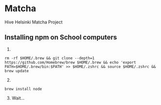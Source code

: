 # Matcha
Hive Helsinki Matcha Project

## Installing npm on School computers

1. 
```console
rm -rf $HOME/.brew && git clone --depth=1 https://github.com/Homebrew/brew $HOME/.brew && echo 'export PATH=$HOME/.brew/bin:$PATH' >> $HOME/.zshrc && source $HOME/.zshrc && brew update
```
2.
```console
brew install node
```
3. Wait...
